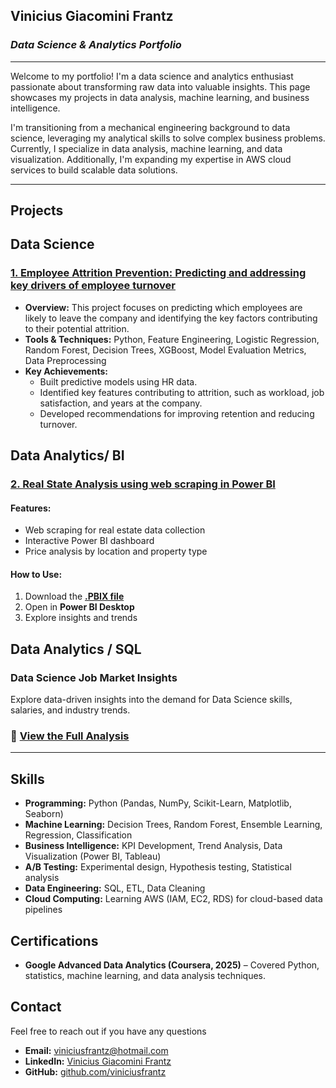 ## **Vinicius Giacomini Frantz** 
### *Data Science & Analytics Portfolio*

---
Welcome to my portfolio! I'm a data science and analytics enthusiast passionate about transforming raw data into valuable insights. This page showcases my projects in data analysis, machine learning, and business intelligence.  

I'm transitioning from a mechanical engineering background to data science, leveraging my analytical skills to solve complex business problems. Currently, I specialize in data analysis, machine learning, and data visualization. Additionally, I'm expanding my expertise in AWS cloud services to build scalable data solutions.  

---

##  **Projects**
## Data Science
### **[1. Employee Attrition Prevention: Predicting and addressing key drivers of employee turnover](https://github.com/viniciusfrantz/data_science/blob/master/hr_emp_sat/HR_project_ML.ipynb)**  
- **Overview:** This project focuses on predicting which employees are likely to leave the company and identifying the key factors contributing to their potential attrition.  
- **Tools & Techniques:** Python, Feature Engineering, Logistic Regression, Random Forest, Decision Trees, XGBoost, Model Evaluation Metrics,  Data Preprocessing  
- **Key Achievements:**
  - Built predictive models using HR data.
  - Identified key features contributing to attrition, such as workload, job satisfaction, and years at the company.
  - Developed recommendations for improving retention and reducing turnover.

## Data Analytics/ BI
### **[2. Real State Analysis using web scraping in Power BI](https://github.com/viniciusfrantz/data_science/blob/master/BI%20-%20visualization/Imoveis_BC_1vs.pbix)**
#### Features:  
- Web scraping for real estate data collection  
- Interactive Power BI dashboard  
- Price analysis by location and property type  

####  How to Use: 
  1. Download the **[.PBIX file](https://github.com/viniciusfrantz/data_science/blob/master/BI%20-%20visualization/Imoveis_BC_1vs.pbix)**  
  2. Open in **Power BI Desktop**  
  3. Explore insights and trends

## Data Analytics / SQL  

### **Data Science Job Market Insights**  
Explore data-driven insights into the demand for Data Science skills, salaries, and industry trends.  

### 🔗 **[View the Full Analysis](https://github.com/viniciusfrantz/SQL_project_data_job_analysis/blob/master/README.md)**  

   
---
## **Skills**  
- **Programming:** Python (Pandas, NumPy, Scikit-Learn, Matplotlib, Seaborn)  
- **Machine Learning:** Decision Trees, Random Forest, Ensemble Learning, Regression, Classification
- **Business Intelligence:** KPI Development, Trend Analysis, Data Visualization (Power BI, Tableau)  
- **A/B Testing:** Experimental design, Hypothesis testing, Statistical analysis 
- **Data Engineering:** SQL, ETL, Data Cleaning  
- **Cloud Computing:** Learning AWS (IAM, EC2, RDS) for cloud-based data pipelines


## **Certifications**  
- **Google Advanced Data Analytics (Coursera, 2025)** – Covered Python, statistics, machine learning, and data analysis techniques.
  
## **Contact**  
Feel free to reach out if you have any questions

- **Email:** viniciusfrantz@hotmail.com  
- **LinkedIn:** [Vinicius Giacomini Frantz](https://www.linkedin.com/in/viniciusgiacominifrantz/)  
- **GitHub:** [github.com/viniciusfrantz](https://github.com/viniciusfrantz/data_science)  
